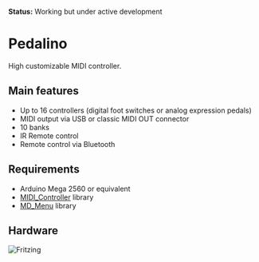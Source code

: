 **Status:** Working but under active development

# Pedalino
High customizable MIDI controller.

## Main features
- Up to 16 controllers (digital foot switches or analog expression pedals)
- MIDI output via USB or classic MIDI OUT connector
- 10 banks
- IR Remote control
- Remote control via Bluetooth

## Requirements
- Arduino Mega 2560 or equivalent
- [MIDI_Controller](https://github.com/tttapa/MIDI_controller) library
- [MD_Menu](https://github.com/MajicDesigns/MD_Menu) library


## Hardware

![Fritzing](https://github.com/alf45tar/Pedalino/blob/master/Pedalino.svg)
